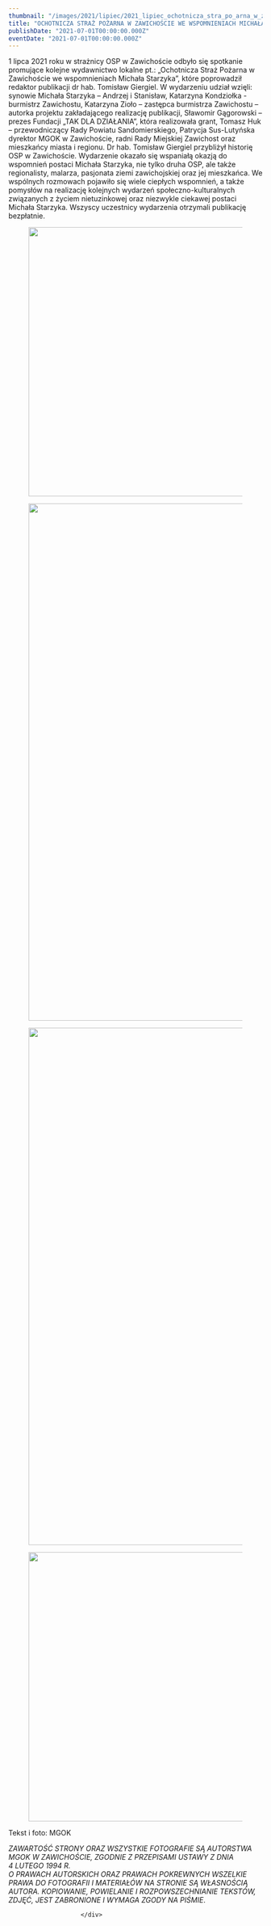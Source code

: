 ```yaml
---
thumbnail: "/images/2021/lipiec/2021_lipiec_ochotnicza_stra_po_arna_w_zawicho_cie_we_wspomnieniach_micha_a_starzyka_promocja_ksi_ki_2021_07_ochotnicza_stra_po_arna_w_zawicho_cie_we_wspomnieniach_micha_a_starzyka_promocja_ksi_ki_zd1.jpg"
title: "OCHOTNICZA STRAŻ POŻARNA W ZAWICHOŚCIE WE WSPOMNIENIACH MICHAŁA STARZYKA – PROMOCJA KSIĄŻKI"
publishDate: "2021-07-01T00:00:00.000Z"
eventDate: "2021-07-01T00:00:00.000Z"
---
```


<div class="entry-content">
							
							
<p>1 lipca 2021 roku w strażnicy OSP w Zawichoście odbyło się spotkanie promujące kolejne wydawnictwo lokalne pt.: „Ochotnicza Straż Pożarna w Zawichoście we wspomnieniach Michała Starzyka”, które poprowadził redaktor publikacji dr hab. Tomisław Giergiel. W wydarzeniu udział wzięli: synowie Michała Starzyka – Andrzej i Stanisław, Katarzyna Kondziołka -burmistrz Zawichostu, Katarzyna Zioło – zastępca burmistrza Zawichostu – autorka projektu zakładającego realizację publikacji, Sławomir Gągorowski – prezes Fundacji „TAK DLA DZIAŁANIA”, która realizowała grant, Tomasz Huk – przewodniczący Rady Powiatu Sandomierskiego, Patrycja Sus-Lutyńska dyrektor MGOK w Zawichoście, radni Rady Miejskiej Zawichost oraz mieszkańcy miasta i regionu. Dr hab. Tomisław Giergiel przybliżył historię OSP w Zawichoście. Wydarzenie okazało się wspaniałą okazją do wspomnień postaci Michała Starzyka, nie tylko druha OSP, ale także regionalisty, malarza, pasjonata ziemi zawichojskiej oraz jej mieszkańca. We wspólnych rozmowach pojawiło się wiele ciepłych wspomnień, a także pomysłów na realizację kolejnych wydarzeń społeczno-kulturalnych związanych z życiem nietuzinkowej oraz niezwykle ciekawej postaci Michała Starzyka. Wszyscy uczestnicy wydarzenia otrzymali publikację bezpłatnie.</p>



<figure class="wp-block-image size-large"><a href="http://mgok-zawichost.pl/wp-content/uploads/2021/07/zd1.jpg"><img fetchpriority="high" decoding="async" width="800" height="533" src="/images/2021/lipiec/2021_lipiec_ochotnicza_stra_po_arna_w_zawicho_cie_we_wspomnieniach_micha_a_starzyka_promocja_ksi_ki_2021_07_ochotnicza_stra_po_arna_w_zawicho_cie_we_wspomnieniach_micha_a_starzyka_promocja_ksi_ki_zd1.jpg" alt="" class="wp-image-8061" srcset="/images/2021/lipiec/2021_lipiec_ochotnicza_stra_po_arna_w_zawicho_cie_we_wspomnieniach_micha_a_starzyka_promocja_ksi_ki_2021_07_ochotnicza_stra_po_arna_w_zawicho_cie_we_wspomnieniach_micha_a_starzyka_promocja_ksi_ki_zd1.jpg 800w, /images/2021/lipiec/zd1-300x200.jpg 300w, /images/2021/lipiec/zd1-768x512.jpg 768w" sizes="(max-width: 800px) 100vw, 800px"></a></figure>



<figure class="wp-block-image size-large"><a href="http://mgok-zawichost.pl/wp-content/uploads/2021/07/zd2.jpg"><img decoding="async" width="680" height="1024" src="/images/2021/lipiec/2021_lipiec_ochotnicza_stra_po_arna_w_zawicho_cie_we_wspomnieniach_micha_a_starzyka_promocja_ksi_ki_2021_07_ochotnicza_stra_po_arna_w_zawicho_cie_we_wspomnieniach_micha_a_starzyka_promocja_ksi_ki_zd2-680x1024.jpg" alt="" class="wp-image-8062" srcset="/images/2021/lipiec/2021_lipiec_ochotnicza_stra_po_arna_w_zawicho_cie_we_wspomnieniach_micha_a_starzyka_promocja_ksi_ki_2021_07_ochotnicza_stra_po_arna_w_zawicho_cie_we_wspomnieniach_micha_a_starzyka_promocja_ksi_ki_zd2-680x1024.jpg 680w, /images/2021/lipiec/zd2-199x300.jpg 199w, /images/2021/lipiec/zd2-768x1156.jpg 768w, /images/2021/lipiec/zd2.jpg 800w" sizes="(max-width: 680px) 100vw, 680px"></a></figure>



<figure class="wp-block-image size-large"><a href="http://mgok-zawichost.pl/wp-content/uploads/2021/07/zd3.jpg"><img decoding="async" width="683" height="1024" src="/images/2021/lipiec/2021_lipiec_ochotnicza_stra_po_arna_w_zawicho_cie_we_wspomnieniach_micha_a_starzyka_promocja_ksi_ki_2021_07_ochotnicza_stra_po_arna_w_zawicho_cie_we_wspomnieniach_micha_a_starzyka_promocja_ksi_ki_zd3-683x1024.jpg" alt="" class="wp-image-8063" srcset="/images/2021/lipiec/2021_lipiec_ochotnicza_stra_po_arna_w_zawicho_cie_we_wspomnieniach_micha_a_starzyka_promocja_ksi_ki_2021_07_ochotnicza_stra_po_arna_w_zawicho_cie_we_wspomnieniach_micha_a_starzyka_promocja_ksi_ki_zd3-683x1024.jpg 683w, /images/2021/lipiec/zd3-200x300.jpg 200w, /images/2021/lipiec/zd3-768x1152.jpg 768w, /images/2021/lipiec/zd3.jpg 800w" sizes="(max-width: 683px) 100vw, 683px"></a></figure>



<figure class="wp-block-image size-large"><a href="http://mgok-zawichost.pl/wp-content/uploads/2021/07/zd4.jpg"><img loading="lazy" decoding="async" width="800" height="533" src="/images/2021/lipiec/2021_lipiec_ochotnicza_stra_po_arna_w_zawicho_cie_we_wspomnieniach_micha_a_starzyka_promocja_ksi_ki_2021_07_ochotnicza_stra_po_arna_w_zawicho_cie_we_wspomnieniach_micha_a_starzyka_promocja_ksi_ki_zd4.jpg" alt="" class="wp-image-8064" srcset="/images/2021/lipiec/2021_lipiec_ochotnicza_stra_po_arna_w_zawicho_cie_we_wspomnieniach_micha_a_starzyka_promocja_ksi_ki_2021_07_ochotnicza_stra_po_arna_w_zawicho_cie_we_wspomnieniach_micha_a_starzyka_promocja_ksi_ki_zd4.jpg 800w, /images/2021/lipiec/zd4-300x200.jpg 300w, /images/2021/lipiec/zd4-768x512.jpg 768w" sizes="(max-width: 800px) 100vw, 800px"></a></figure>



<p>Tekst i foto: MGOK</p>



<p><em>ZAWARTOŚĆ STRONY ORAZ WSZYSTKIE FOTOGRAFIE SĄ AUTORSTWA MGOK W ZAWICHOŚCIE, ZGODNIE Z PRZEPISAMI USTAWY Z DNIA&nbsp;</em><br><em>4 LUTEGO 1994 R.<br>O PRAWACH AUTORSKICH ORAZ PRAWACH POKREWNYCH WSZELKIE PRAWA DO FOTOGRAFII I MATERIAŁÓW NA STRONIE SĄ WŁASNOŚCIĄ AUTORA. KOPIOWANIE, POWIELANIE I ROZPOWSZECHNIANIE TEKSTÓW, ZDJĘĆ, JEST ZABRONIONE I WYMAGA ZGODY NA PIŚMIE</em>.</p>



<p></p>
						
						</div>
